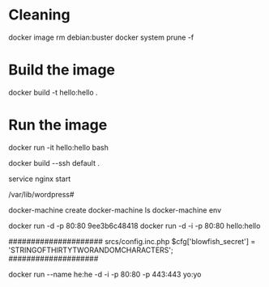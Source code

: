 # Cleaning
docker image rm debian:buster
docker system prune -f

# Build the image
docker build -t hello:hello .

# Run the image
docker run -it hello:hello bash

docker build --ssh default .

service nginx start

/var/lib/wordpress#

docker-machine create
docker-machine ls
docker-machine env

docker run -d -p 80:80 9ee3b6c48418
docker run -d -i -p 80:80 hello:hello

#####################
srcs/config.inc.php
$cfg['blowfish_secret'] = 'STRINGOFTHIRTYTWORANDOMCHARACTERS';
####################


docker run --name he:he -d -i -p 80:80 -p 443:443 yo:yo
